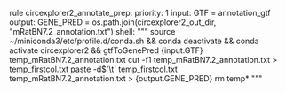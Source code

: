 
rule circexplorer2_annotate_prep:
	priority: 1
	input:
		GTF = annotation_gtf
	output:
		GENE_PRED = os.path.join(circexplorer2_out_dir, "mRatBN7.2_annotation.txt")
	shell:
		"""
		source ~/miniconda3/etc/profile.d/conda.sh && conda deactivate && conda activate circexplorer2 &&
		gtfToGenePred {input.GTF} temp_mRatBN7.2_annotation.txt
		cut -f1 temp_mRatBN7.2_annotation.txt > temp_firstcol.txt
		paste -d$'\\t' temp_firstcol.txt temp_mRatBN7.2_annotation.txt > {output.GENE_PRED}
		rm temp*
		"""